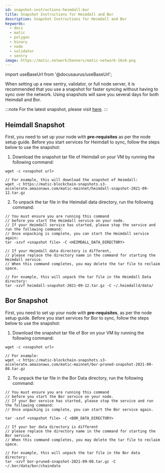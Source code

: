 ```yaml
---
id: snapshot-instructions-heimdall-bor
title: Snapshot Instructions for Heimdall and Bor
description: Snapshot Instructions for Heimdall and Bor
keywords:
  - docs
  - matic
  - polygon
  - binary
  - node
  - validator
  - sentry
image: https://matic.network/banners/matic-network-16x9.png
---
```

import useBaseUrl from '@docusaurus/useBaseUrl';

When setting up a new sentry, validator, or full node server, it is recommended that you use a snapshot for faster syncing without having to sync over the network. Using snapshots will save you several days for both Heimdall and Bor.

:::note
For the latest snapshot, please visit [here](https://snapshots.matic.today).
:::

## Heimdall Snapshot

First, you need to set up your node with **pre-requisites** as per the node setup guide. Before you start services for Heimdall to sync, follow the steps below to use the snapshot:

1. Download the snapshot tar file of Heimdall on your VM by running the following command:

```
wget -c <snapshot url>

// For example, this will download the snapshot of Heimdall:
wget -c https://matic-blockchain-snapshots.s3-accelerate.amazonaws.com/matic-mainnet/heimdall-snapshot-2021-09-12.tar.gz
```

2. To unpack the tar file in the Heimdall data directory, run the following command:
```
// You must ensure you are running this command
// before you start the Heimdall service on your node.
// If your Heimdall service has started, please stop the service and run the following command:
// Once unpacking is complete, you can start the Heimdall service again:
tar -xzvf <snapshot file> -C <HEIMDALL_DATA_DIRECTORY>

// If your Heimdall data directory is different,
// please replace the directory name in the command for starting the Heimdall service.
// When this command completes, you may delete the tar file to reclaim space.

// For example, this will unpack the tar file in the Heimdall Data directory:
tar -xzvf heimdall-snapshot-2021-09-12.tar.gz -C ~/.heimdalld/data/
```

## Bor Snapshot

First, you need to set up your node with **pre-requisites**, as per the node setup guide. Before you start services for Bor to sync, follow the steps below to use the snapshot:

1. Download the snapshot tar file of Bor on your VM by running the following command:
```
wget -c <snapshot url>

// For example:
wget -c https://matic-blockchain-snapshots.s3-accelerate.amazonaws.com/matic-mainnet/bor-pruned-snapshot-2021-09-08.tar.gz
```
2. To unpack the tar file in the Bor Data directory, run the following command:

```
// You must ensure you are running this command
// before you start the Bor service on your node.
// If your Bor service has started, please stop the service and run the following command:
// Once unpacking is complete, you can start the Bor service again.

tar -xzvf <snapshot file> -C <BOR_DATA_DIRECTORY>

// If your bor data directory is different
// please replace the directory name in the command for starting the Bor service.
// When this command completes, you may delete the tar file to reclaim space.

// For example, this will unpack the tar file in the Bor data directory:
tar -xzvf bor-pruned-snapshot-2021-09-08.tar.gz -C ~/.bor/data/bor/chaindata
```
